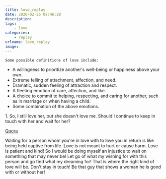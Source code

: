 ```yaml
---
title: love_replay
date: 2020-02-25 08:46:28
description:
tags:
	- love
categories:
	- replay
urlname: love_replay
image:
---
```

`Some possible definitions of love include:`
 - A willingness to prioritize another's well-being or happiness above your own.
 - Extreme felling of attachment, affection, and need.
 - Dramatic, sudden feeling of attraction and respect.
 - A fleeting emotion of care, affection, and like.
 - A choice to commit to helping, respecting, and caring for another, such as in marriage or when having a child.
 - Some combination of the above emotions.

<!--more-->
<span id="inline-toc">1.</span>
So, I still love her, but she doesn't love me. Should I continue to keep in touch with her and wait for her?

[Quora](https://www.quora.com/I-love-a-girl-but-she-doesnt-love-me-Should-I-continue-to-keep-in-touch-with-her-and-wait-for-her) 

Waiting for a person whom you're in love with to love you in return is like being held captive from life. Love is not meant to hurt or cause harm. Love is patient and kind! So I would be doing myself an injustice to wait on something that may never be! Let go of what my wishing for with this person and go find what my dreaming for! That is where the right kind of love will be. Don't stay in touch! Be that guy that shows a woman he is good with or without her!
